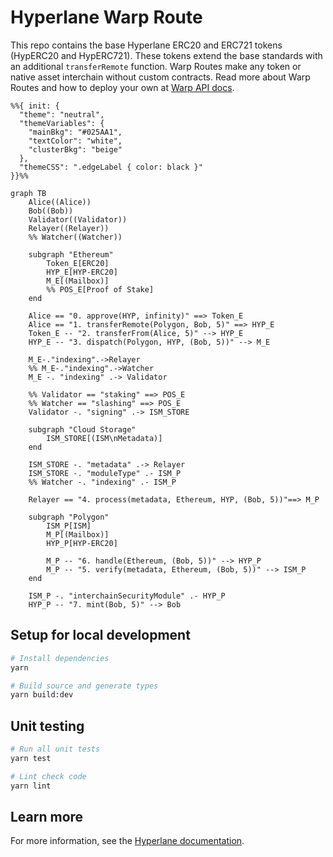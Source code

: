 # Hyperlane Warp Route

This repo contains the base Hyperlane ERC20 and ERC721 tokens (HypERC20 and HypERC721). These tokens extend the base standards with an additional `transferRemote` function. Warp Routes make any token or native asset interchain without custom contracts. Read more about Warp Routes and how to deploy your own at [Warp API docs](https://docs.hyperlane.xyz/docs/developers/warp-api).

```mermaid
%%{ init: {
  "theme": "neutral",
  "themeVariables": {
    "mainBkg": "#025AA1",
    "textColor": "white",
    "clusterBkg": "beige"
  },
  "themeCSS": ".edgeLabel { color: black }"
}}%%

graph TB
    Alice((Alice))
    Bob((Bob))
    Validator((Validator))
    Relayer((Relayer))
    %% Watcher((Watcher))

    subgraph "Ethereum"
        Token_E[ERC20]
        HYP_E[HYP-ERC20]
        M_E[(Mailbox)]
        %% POS_E[Proof of Stake]
    end

    Alice == "0. approve(HYP, infinity)" ==> Token_E
    Alice == "1. transferRemote(Polygon, Bob, 5)" ==> HYP_E
    Token_E -- "2. transferFrom(Alice, 5)" --> HYP_E
    HYP_E -- "3. dispatch(Polygon, HYP, (Bob, 5))" --> M_E

    M_E-."indexing".->Relayer
    %% M_E-."indexing".->Watcher
    M_E -. "indexing" .-> Validator

    %% Validator == "staking" ==> POS_E
    %% Watcher == "slashing" ==> POS_E
    Validator -. "signing" .-> ISM_STORE

    subgraph "Cloud Storage"
        ISM_STORE[(ISM\nMetadata)]
    end

    ISM_STORE -. "metadata" .-> Relayer
    ISM_STORE -. "moduleType" .- ISM_P
    %% Watcher -. "indexing" .- ISM_P

    Relayer == "4. process(metadata, Ethereum, HYP, (Bob, 5))"==> M_P

    subgraph "Polygon"
        ISM_P[ISM]
        M_P[(Mailbox)]
        HYP_P[HYP-ERC20]

        M_P -- "6. handle(Ethereum, (Bob, 5))" --> HYP_P
        M_P -- "5. verify(metadata, Ethereum, (Bob, 5))" --> ISM_P
    end

    ISM_P -. "interchainSecurityModule" .- HYP_P
    HYP_P -- "7. mint(Bob, 5)" --> Bob

```

## Setup for local development

```sh
# Install dependencies
yarn

# Build source and generate types
yarn build:dev
```


## Unit testing

```sh
# Run all unit tests
yarn test

# Lint check code
yarn lint
```

## Learn more

For more information, see the [Hyperlane documentation](https://docs.hyperlane.xyz/hyperlane-docs/developers/getting-started).
